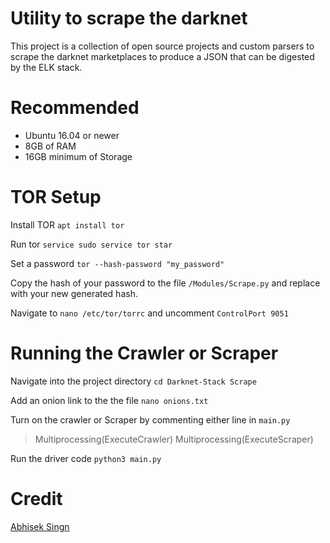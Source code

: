 # Utility to scrape the darknet
This project is a collection of open source projects and custom parsers to scrape the darknet marketplaces to produce a JSON that can be digested by the ELK stack.

# Recommended
- Ubuntu 16.04 or newer
- 8GB of RAM
- 16GB minimum of Storage

# TOR Setup
Install TOR `apt install tor`

Run tor `service sudo service tor star`

Set a password `tor --hash-password "my_password"`

Copy the hash of your password to the file `/Modules/Scrape.py` and replace with your new generated hash.

Navigate to `nano /etc/tor/torrc` and uncomment `ControlPort 9051`

# Running the Crawler or Scraper
Navigate into the project directory `cd Darknet-Stack Scrape`

Add an onion link to the the file `nano onions.txt` 

Turn on the crawler or Scraper by commenting either line in `main.py`

>Multiprocessing(ExecuteCrawler)
 Multiprocessing(ExecuteScraper)


Run the driver code `python3 main.py`

# Credit
[Abhisek Singn](https://github.com/absingh31/Tor_Spider)